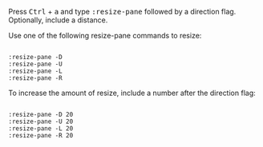 <p>Press <kbd>Ctrl</kbd> + <kbd>a</kbd> and type <kbd>:resize-pane</kbd> followed by a direction flag. Optionally, include a distance.</p>

<p>Use one of the following resize-pane commands to resize:</p>

<code>
:resize-pane -D
:resize-pane -U
:resize-pane -L
:resize-pane -R
</code>

<p>To increase the amount of resize, include a number after the direction flag:</p>

<code>
:resize-pane -D 20
:resize-pane -U 20
:resize-pane -L 20
:resize-pane -R 20
</code>